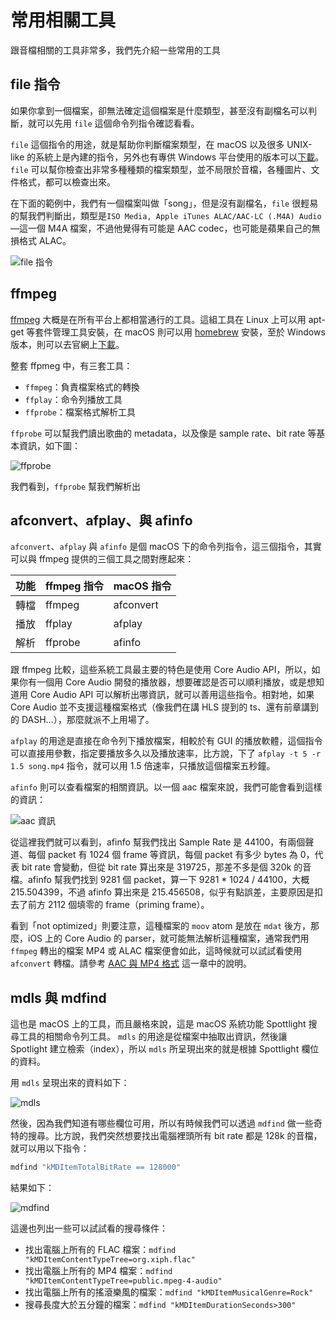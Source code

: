 # 常用相關工具

跟音檔相關的工具非常多，我們先介紹一些常用的工具

## file 指令

如果你拿到一個檔案，卻無法確定這個檔案是什麼類型，甚至沒有副檔名可以判斷，就可以先用 `file` 這個命令列指令確認看看。

`file` 這個指令的用途，就是幫助你判斷檔案類型，在 macOS 以及很多 UNIX-like 的系統上是內建的指令，另外也有專供 Windows 平台使用的版本可以[下載](http://gnuwin32.sourceforge.net/packages/file.htm)。`file` 可以幫你檢查出非常多種種類的檔案類型，並不局限於音檔，各種圖片、文件格式，都可以檢查出來。

在下面的範例中，我們有一個檔案叫做「song」，但是沒有副檔名，`file` 很輕易的幫我們判斷出，類型是`ISO Media, Apple iTunes ALAC/AAC-LC (.M4A) Audio`—這一個 M4A 檔案，不過他覺得有可能是 AAC codec，也可能是蘋果自己的無損格式 ALAC。

![file 指令](file.png)

## ffmpeg

[ffmpeg](https://www.ffmpeg.org) 大概是在所有平台上都相當通行的工具。這組工具在 Linux 上可以用 apt-get 等套件管理工具安裝，在 macOS 則可以用 [homebrew](https://brew.sh) 安裝，至於 Windows 版本，則可以去官網上[下載](https://www.ffmpeg.org/download.html)。

整套 ffpmeg 中，有三套工具：

- `ffmpeg`：負責檔案格式的轉換
- `ffplay`：命令列播放工具
- `ffprobe`：檔案格式解析工具

`ffprobe` 可以幫我們讀出歌曲的 metadata，以及像是 sample rate、bit rate 等基本資訊，如下圖：

![ffprobe](ffprobe.png)

我們看到，`ffprobe` 幫我們解析出

## afconvert、afplay、與 afinfo

`afconvert`、`afplay` 與 `afinfo` 是個 macOS 下的命令列指令，這三個指令，其實可以與 ffmpeg 提供的三個工具之間對應起來：

| 功能 | ffmpeg 指令 | macOS 指令 |
| ---- | ----------- | ---------- |
| 轉檔 | ffmpeg      | afconvert  |
| 播放 | ffplay      | afplay     |
| 解析 | ffprobe     | afinfo     |

跟 ffmpeg 比較，這些系統工具最主要的特色是使用 Core Audio API，所以，如果你有一個用 Core Audio 開發的播放器，想要確認是否可以順利播放，或是想知道用 Core Audio API 可以解析出哪資訊，就可以善用這些指令。相對地，如果 Core Audio 並不支援這種檔案格式（像我們在講 HLS 提到的 ts、還有前章講到的 DASH…），那麼就派不上用場了。

`afplay` 的用途是直接在命令列下播放檔案，相較於有 GUI 的播放軟體，這個指令可以直接用參數，指定要播放多久以及播放速率，比方說，下了 `afplay -t 5 -r 1.5 song.mp4` 指令，就可以用 1.5 倍速率，只播放這個檔案五秒鐘。

`afinfo` 則可以查看檔案的相關資訊。以一個 aac 檔案來說，我們可能會看到這樣的資訊：

![aac 資訊](aac_info.png)

從這裡我們就可以看到，afinfo 幫我們找出 Sample Rate 是 44100，有兩個聲道、每個 packet 有 1024 個 frame 等資訊，每個 packet 有多少 bytes 為 0，代表 bit rate 會變動，但從 bit rate 算出來是 319725，那差不多是個 320k 的音檔。afinfo 幫我們找到 9281 個 packet，算一下 9281 \* 1024 / 44100，大概 215.504399，不過 afinfo 算出來是 215.456508，似乎有點誤差，主要原因是扣去了前方 2112 個填零的 frame（priming frame）。

看到「not optimized」則要注意，這種檔案的 `moov` atom 是放在 `mdat` 後方，那麼，iOS 上的 Core Audio 的 parser，就可能無法解析這種檔案，通常我們用 `ffmpeg` 轉出的檔案 MP4 或 ALAC 檔案便會如此，這時候就可以試試看使用 `afconvert` 轉檔。請參考 [AAC 與 MP4 格式](../aac/README.md) 這一章中的說明。

## mdls 與 mdfind

這也是 macOS 上的工具，而且嚴格來說，這是 macOS 系統功能 Spottlight 搜尋工具的相關命令列工具。 `mdls` 的用途是從檔案中抽取出資訊，然後讓 Spotlight 建立檢索（index），所以 `mdls` 所呈現出來的就是根據 Spottlight 欄位的資料。

用 `mdls` 呈現出來的資料如下：

![mdls](mdls.png)

然後，因為我們知道有哪些欄位可用，所以有時候我們可以透過 `mdfind` 做一些奇特的搜尋。比方說，我們突然想要找出電腦裡頭所有 bit rate 都是 128k 的音檔，就可以用以下指令：

```sh
mdfind "kMDItemTotalBitRate == 128000"
```

結果如下：

![mdfind](mdfind.png)

這邊也列出一些可以試試看的搜尋條件：

- 找出電腦上所有的 FLAC 檔案：`mdfind "kMDItemContentTypeTree=org.xiph.flac"`
- 找出電腦上所有的 MP4 檔案：`mdfind "kMDItemContentTypeTree=public.mpeg-4-audio"`
- 找出電腦上所有的搖滾樂風的檔案：`mdfind "kMDItemMusicalGenre=Rock"`
- 搜尋長度大於五分鐘的檔案：`mdfind "kMDItemDurationSeconds>300"`
